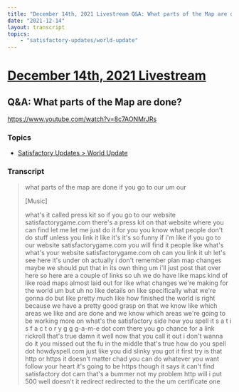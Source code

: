 ```yaml
---
title: "December 14th, 2021 Livestream Q&A: What parts of the Map are done?"
date: "2021-12-14"
layout: transcript
topics:
    - "satisfactory-updates/world-update"
---
```

# [December 14th, 2021 Livestream](../2021-12-14.md)
## Q&A: What parts of the Map are done?
https://www.youtube.com/watch?v=8c7AONMrJRs

### Topics
* [Satisfactory Updates > World Update](../topics/satisfactory-updates/world-update.md)

### Transcript

> what parts of the map are done if you go to our um our
>
> [Music]
>
> what's it called press kit so if you go to our website satisfactorygame.com there's a press kit on that website where you can find let me let me just do it for you you know what people don't do stuff unless you link it like it's it's so funny if i'm like if you go to our website satisfactorygame.com you will find it people like what's what's your website satisfactorygame.com oh can you link it uh let's see here it's under oh actually i don't remember plan map changes maybe we should put that in its own thing um i'll just post that over here so here are a couple of links so uh we do have like maps kind of like road maps almost laid out for like what changes we're making for the world um but uh no like details on like specifically what we're gonna do but like pretty much like how finished the world is right because we have a pretty good grasp on that we know like which areas we like and are done and we know which areas we're going to be working more on what's the satisfactory side how you spell it s a t i s f a c t o r y g g g-a-m-e dot com there you go chance for a link rickroll that's true damn it well now that you call it out i don't wanna do it you missed out the fu in the middle that's true how do you spell dot howdyspell.com just like you did slinky you got it first try is that http or https it doesn't matter chad you can do whatever you want follow your heart it's going to be https though it says it can't find satisfactory dot cam that's a bummer not my problem http will i put 500 well doesn't it redirect redirected to the the um certificate one
